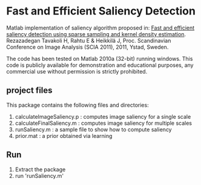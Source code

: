 # Fast and Efficient Saliency Detection  

Matlab implementation of saliency algorithm proposed in:
[Fast and efficient saliency detection using sparse sampling and kernel density estimation](https://pdfs.semanticscholar.org/0161/777b4419411a4d2c5971a22683ee8691643f.pdf).
Rezazadegan Tavakoli H, Rahtu E & Heikkilä J, Proc. Scandinavian Conference on Image Analysis (SCIA 2011), 2011, Ystad, Sweden.  

The code has been tested on Matlab 2010a (32-bit) running windows. This code is publicly available for demonstration and educational purposes, any commercial use without permission is strictly prohibited.  

## project files

This package contains the following files and directories:  
1) calculateImageSaliency.p : computes image saliency for a single scale
2) calculateFinalSaliency.m : computes image saliency for multiple scales
3) runSaliency.m : a sample file to show how to compute saliency
4) prior.mat : a prior obtained via learning

## Run
1) Extract the package
2) run 'runSaliency.m'

